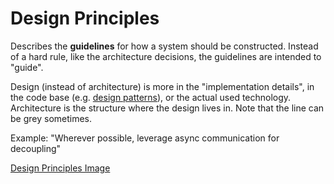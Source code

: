 # Design Principles

Describes the **guidelines** for how a system should be constructed. Instead of a hard rule, like the architecture decisions, the guidelines are intended to "guide".

Design (instead of architecture) is more in the "implementation details", in the code base (e.g. [design patterns](https://deviq.com/design-patterns/design-patterns-overview)), or the actual used technology. Architecture is the structure where the design lives in. Note that the line can be grey sometimes.

Example: "Wherever possible, leverage async communication for decoupling"

[Design Principles Image](https://fundamentalsofsoftwarearchitecture.com/images/book/fosa_0106.png)
